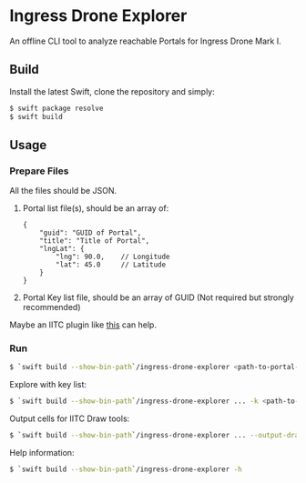 # Ingress Drone Explorer

An offline CLI tool to analyze reachable Portals for Ingress Drone Mark I.

## Build

Install the latest Swift, clone the repository and simply:

```sh
$ swift package resolve
$ swift build
```

## Usage

### Prepare Files

All the files should be JSON.

1. Portal list file(s), should be an array of:
    ```jsonc
    {
        "guid": "GUID of Portal",
        "title": "Title of Portal",
        "lngLat": {
            "lng": 90.0,    // Longitude
            "lat": 45.0     // Latitude
        }
    }
    ```
2. Portal Key list file, should be an array of GUID (Not required but strongly recommended)

Maybe an IITC plugin like [this](https://github.com/lucka-me/toolkit/tree/master/Ingress/Portal-List-Exporter) can help.

### Run

```sh
$ `swift build --show-bin-path`/ingress-drone-explorer <path-to-portal-list-files> -s <start point>
```

Explore with key list:
```sh
$ `swift build --show-bin-path`/ingress-drone-explorer ... -k <path-to-key-list-file>
```

Output cells for IITC Draw tools:
```sh
$ `swift build --show-bin-path`/ingress-drone-explorer ... --output-drawn-items <path-to-output>
```

Help information:
```sh
$ `swift build --show-bin-path`/ingress-drone-explorer -h
```